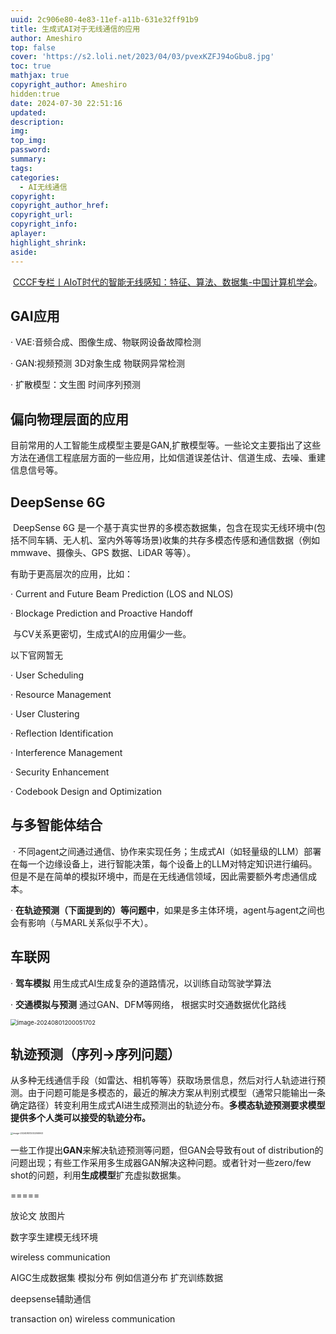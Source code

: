 ```yaml
---
uuid: 2c906e80-4e83-11ef-a11b-631e32ff91b9
title: 生成式AI对于无线通信的应用
author: Ameshiro
top: false
cover: 'https://s2.loli.net/2023/04/03/pvexKZFJ94oGbu8.jpg'
toc: true
mathjax: true
copyright_author: Ameshiro
hidden:true
date: 2024-07-30 22:51:16
updated:
description:
img:
top_img:
password:
summary:
tags:
categories:
  - AI无线通信
copyright:
copyright_author_href:
copyright_url:
copyright_info:
aplayer:
highlight_shrink:
aside:
---
```


​		[CCCF专栏丨AIoT时代的智能无线感知：特征、算法、数据集-中国计算机学会](https://www.ccf.org.cn/Focus/2020-03-12/696634.shtml)。

## GAI应用

· VAE:音频合成、图像生成、物联网设备故障检测

· GAN:视频预测 3D对象生成 物联网异常检测

· 扩散模型：文生图 时间序列预测 

## 偏向物理层面的应用

​		目前常用的人工智能生成模型主要是GAN,扩散模型等。一些论文主要指出了这些方法在通信工程底层方面的一些应用，比如信道误差估计、信道生成、去噪、重建信息信号等。

## DeepSense 6G

​	DeepSense 6G 是一个基于真实世界的多模态数据集，包含在现实无线环境中(包括不同车辆、无人机、室内外等等场景)收集的共存多模态传感和通信数据（例如mmwave、摄像头、GPS 数据、LiDAR 等等）。

有助于更高层次的应用，比如：

· Current and Future Beam Prediction (LOS and NLOS)

· Blockage Prediction and Proactive Handoff

​	与CV关系更密切，生成式AI的应用偏少一些。

以下官网暂无

· User Scheduling

· Resource Management

· User Clustering

· Reflection Identification

· Interference Management

· Security Enhancement

· Codebook Design and Optimization

## 与多智能体结合

​	· 不同agent之间通过通信、协作来实现任务；生成式AI（如轻量级的LLM）部署在每一个边缘设备上，进行智能决策，每个设备上的LLM对特定知识进行编码。但是不是在简单的模拟环境中，而是在无线通信领域，因此需要额外考虑通信成本。

· **在轨迹预测（下面提到的）等问题中**，如果是多主体环境，agent与agent之间也会有影响（与MARL关系似乎不大）。

## 车联网

· **驾车模拟** 用生成式AI生成复杂的道路情况，以训练自动驾驶学算法

· **交通模拟与预测** 通过GAN、DFM等网络， 根据实时交通数据优化路线

<img src="C:\Users\yubai\AppData\Roaming\Typora\typora-user-images\image-20240801200051702.png" alt="image-20240801200051702" style="zoom: 67%;" />

## 轨迹预测（序列->序列问题）

​	从多种无线通信手段（如雷达、相机等等）获取场景信息，然后对行人轨迹进行预测。由于问题可能是多模态的，最近的解决方案从判别式模型（通常只能输出一条确定路径）转变利用生成式AI进生成预测出的轨迹分布。**多模态轨迹预测要求模型提供多个人类可以接受的轨迹分布。**

<img src="C:\Users\yubai\AppData\Roaming\Typora\typora-user-images\image-20240801200206963.png" alt="image-20240801200206963" style="zoom: 25%;" />

​	一些工作提出**GAN**来解决轨迹预测等问题，但GAN会导致有out of distribution的问题出现；有些工作采用多生成器GAN解决这种问题。或者针对一些zero/few shot的问题，利用**生成模型**扩充虚拟数据集。



=====

放论文 放图片 

数字孪生建模无线环境

wireless communication

AIGC生成数据集 模拟分布 例如信道分布 扩充训练数据

deepsense辅助通信

transaction on) wireless communication
